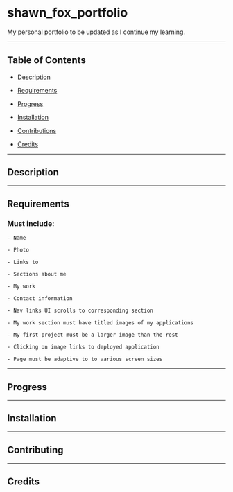 # shawn_fox_portfolio
My personal portfolio to be updated as I continue my learning.

---
## Table of Contents

- [Description](##Description)

- [Requirements](##Requirements)

- [Progress](##Progress)

- [Installation](##Installation)

- [Contributions](##Contributing)

- [Credits](##Credits)

---
## Description


---
## Requirements

### Must include:

    - Name

    - Photo

    - Links to 

    - Sections about me

    - My work

    - Contact information

    - Nav links UI scrolls to corresponding section

    - My work section must have titled images of my applications

    - My first project must be a larger image than the rest

    - Clicking on image links to deployed application

    - Page must be adaptive to to various screen sizes
    
---
## Progress


---
## Installation


---
## Contributing


---
## Credits



